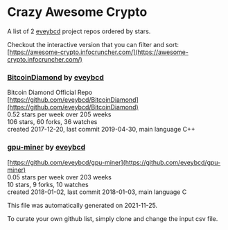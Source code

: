 # Crazy Awesome Crypto
A list of 2 [eveybcd](https://github.com/eveybcd) project repos ordered by stars.  

Checkout the interactive version that you can filter and sort: 
[https://awesome-crypto.infocruncher.com/](https://awesome-crypto.infocruncher.com/)  


### [BitcoinDiamond](https://github.com/eveybcd/BitcoinDiamond) by [eveybcd](https://github.com/eveybcd)  
Bitcoin Diamond Official Repo  
[https://github.com/eveybcd/BitcoinDiamond](https://github.com/eveybcd/BitcoinDiamond)  
0.52 stars per week over 205 weeks  
106 stars, 60 forks, 36 watches  
created 2017-12-20, last commit 2019-04-30, main language C++  


### [gpu-miner](https://github.com/eveybcd/gpu-miner) by [eveybcd](https://github.com/eveybcd)  
  
[https://github.com/eveybcd/gpu-miner](https://github.com/eveybcd/gpu-miner)  
0.05 stars per week over 203 weeks  
10 stars, 9 forks, 10 watches  
created 2018-01-02, last commit 2018-01-03, main language C  


This file was automatically generated on 2021-11-25.  

To curate your own github list, simply clone and change the input csv file.  